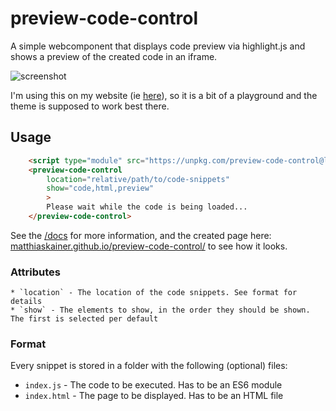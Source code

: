 # preview-code-control

A simple webcomponent that displays code preview via highlight.js and shows a preview of the created code in an iframe.

![screenshot](https://user-images.githubusercontent.com/2781095/164992681-2c744514-bdf3-4875-a959-1ebd95858501.png)

I'm using this on my website (ie [here](https://matthias-kainer.de/blog/posts/20-years-of-microfrontends/#widgets)), so it is a bit of a playground and the theme is supposed to work best there.

## Usage

```html
    <script type="module" src="https://unpkg.com/preview-code-control@latest?module"></script>
    <preview-code-control
        location="relative/path/to/code-snippets"
        show="code,html,preview"
        >
        Please wait while the code is being loaded...
    </preview-code-control>
```

See the [/docs](docs/index.html) for more information, and the created page here: [matthiaskainer.github.io/preview-code-control/](https://matthiaskainer.github.io/preview-code-control/) to see how it looks.

### Attributes

    * `location` - The location of the code snippets. See format for details
    * `show` - The elements to show, in the order they should be shown. The first is selected per default	

### Format

Every snippet is stored in a folder with the following (optional) files:

* `index.js` - The code to be executed. Has to be an ES6 module
* `index.html` - The page to be displayed. Has to be an HTML file
